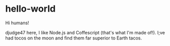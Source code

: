 # hello-world

Hi humans!

djudge47 here, I like Node.js and Coffescript (that's what I'm made of!).
I;ve had tocos on the moon and find them far superior to Earth tacos.
